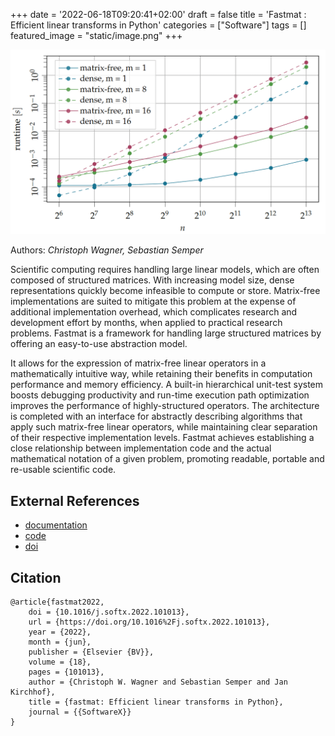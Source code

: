 +++
date = '2022-06-18T09:20:41+02:00'
draft = false
title = 'Fastmat : Efficient linear transforms in Python'
categories = ["Software"]
tags = []
featured_image = "static/image.png"
+++

![](static/image.png)

Authors: *Christoph Wagner, Sebastian Semper*

Scientific computing requires handling large linear models, which are often composed of structured matrices. With increasing model size, dense representations quickly become infeasible to compute or store. Matrix-free implementations are suited to mitigate this problem at the expense of additional implementation overhead, which complicates research and development effort by months, when applied to practical research problems. Fastmat is a framework for handling large structured matrices by offering an easy-to-use abstraction model. 

<!--more-->

It allows for the expression of matrix-free linear operators in a mathematically intuitive way, while retaining their benefits in computation performance and memory efficiency. A built-in hierarchical unit-test system boosts debugging productivity and run-time execution path optimization improves the performance of highly-structured operators. The architecture is completed with an interface for abstractly describing algorithms that apply such matrix-free linear operators, while maintaining clear separation of their respective implementation levels. Fastmat achieves establishing a close relationship between implementation code and the actual mathematical notation of a given problem, promoting readable, portable and re-usable scientific code.

## External References

- [documentation](https://fastmat.readthedocs.io/) 
- [code](https://github.com/EMS-TU-Ilmenau/fastmat)
- [doi](https://www.doi.org/10.1016/j.softx.2022.101013)

## Citation

```
@article{fastmat2022,
    doi = {10.1016/j.softx.2022.101013},
    url = {https://doi.org/10.1016%2Fj.softx.2022.101013},
    year = {2022},
    month = {jun},
    publisher = {Elsevier {BV}},
    volume = {18},
    pages = {101013},
    author = {Christoph W. Wagner and Sebastian Semper and Jan Kirchhof},
    title = {fastmat: Efficient linear transforms in Python},
    journal = {{SoftwareX}}
} 
```